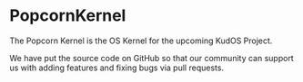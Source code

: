 # PopcornKernel




The Popcorn Kernel is the OS Kernel for the upcoming KudOS Project.


We have put the source code on GitHub so that our community can support us with adding features and fixing bugs via pull requests.
